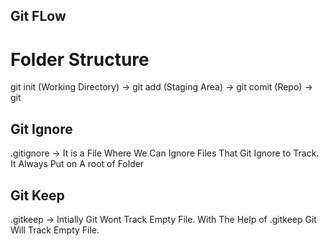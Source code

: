 ## Git FLow

# Folder Structure
git init (Working Directory) -> git add (Staging Area) -> git comit (Repo) -> git 




## Git Ignore

.gitignore -> It is a File Where We Can Ignore Files That Git Ignore to Track.
It Always Put on A root of Folder



## Git Keep

.gitkeep -> Intially Git Wont Track Empty File. With The Help of .gitkeep Git Will Track Empty File.